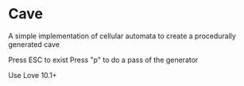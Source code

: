 # Cave
A simple implementation of cellular automata to create a procedurally generated cave

Press ESC to exist
Press "p" to do a pass of the generator

Use Love 10.1+
